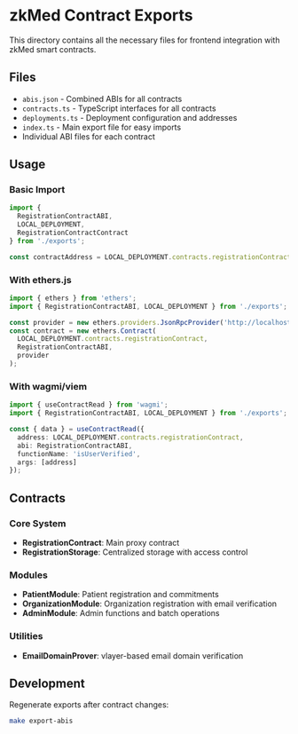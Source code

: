 # zkMed Contract Exports

This directory contains all the necessary files for frontend integration with zkMed smart contracts.

## Files

- `abis.json` - Combined ABIs for all contracts
- `contracts.ts` - TypeScript interfaces for all contracts  
- `deployments.ts` - Deployment configuration and addresses
- `index.ts` - Main export file for easy imports
- Individual ABI files for each contract

## Usage

### Basic Import
```typescript
import { 
  RegistrationContractABI, 
  LOCAL_DEPLOYMENT, 
  RegistrationContractContract 
} from './exports';

const contractAddress = LOCAL_DEPLOYMENT.contracts.registrationContract;
```

### With ethers.js
```typescript
import { ethers } from 'ethers';
import { RegistrationContractABI, LOCAL_DEPLOYMENT } from './exports';

const provider = new ethers.providers.JsonRpcProvider('http://localhost:8545');
const contract = new ethers.Contract(
  LOCAL_DEPLOYMENT.contracts.registrationContract,
  RegistrationContractABI,
  provider
);
```

### With wagmi/viem
```typescript
import { useContractRead } from 'wagmi';
import { RegistrationContractABI, LOCAL_DEPLOYMENT } from './exports';

const { data } = useContractRead({
  address: LOCAL_DEPLOYMENT.contracts.registrationContract,
  abi: RegistrationContractABI,
  functionName: 'isUserVerified',
  args: [address]
});
```

## Contracts

### Core System
- **RegistrationContract**: Main proxy contract
- **RegistrationStorage**: Centralized storage with access control

### Modules  
- **PatientModule**: Patient registration and commitments
- **OrganizationModule**: Organization registration with email verification
- **AdminModule**: Admin functions and batch operations

### Utilities
- **EmailDomainProver**: vlayer-based email domain verification

## Development

Regenerate exports after contract changes:
```bash
make export-abis
```
